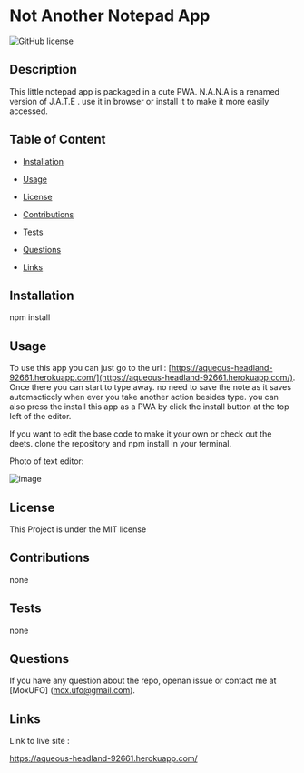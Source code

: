 
# Not Another Notepad App
![GitHub license](https://img.shields.io/badge/license-MIT-blue.svg)

## Description

This little notepad app is packaged in a cute PWA. N.A.N.A is a renamed version of J.A.T.E . use it in browser or install it to make it more easily accessed. 

## Table of Content

* [Installation](#installation)

* [Usage](#usage)

* [License](#license)

* [Contributions](#contributions)

* [Tests](#tests)

* [Questions](#questions)

* [Links](#links)

## Installation

npm install

## Usage

To use this app you can just go to the url : [https://aqueous-headland-92661.herokuapp.com/](https://aqueous-headland-92661.herokuapp.com/). Once there you can start to type away.
no need to save the note  as it saves automacticcly when ever you take another action besides type. you can also press the install this app as a PWA by click the install button at
the top left of the editor. 

If you want to edit the base code to make it your own or check out the deets. clone the repository and npm install in your terminal.

Photo of text editor:

![image](https://github.com/MoxUFO/Not_another_notepad_app/assets/121896793/95687874-57ec-4e6f-9011-33f35618dc1a)




## License

This Project is under the MIT license

## Contributions

none

## Tests


none 

## Questions

If you have any question about the repo, openan issue or contact me at [MoxUFO] (mox.ufo@gmail.com).

## Links

Link to live site :

https://aqueous-headland-92661.herokuapp.com/

